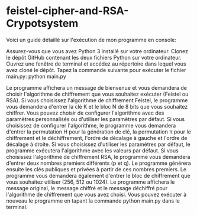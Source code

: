 # feistel-cipher-and-RSA-Crypotsystem
Voici un guide détaillé sur l'exécution de mon programme en console:

Assurez-vous que vous avez Python 3 installé sur votre ordinateur.
Clonez le dépôt GitHub contenant les deux fichiers Python sur votre ordinateur.
Ouvrez une fenêtre de terminal et accédez au répertoire dans lequel vous avez cloné le dépôt.
Tapez la commande suivante pour exécuter le fichier main.py:
python main.py

Le programme affichera un message de bienvenue et vous demandera de choisir l'algorithme de chiffrement que vous souhaitez exécuter (Feistel ou RSA).
Si vous choisissez l'algorithme de chiffrement Feistel, le programme vous demandera d'entrer la clé K et le bloc N de 8 bits que vous souhaitez chiffrer. Vous pouvez choisir de configurer l'algorithme avec des paramètres personnalisés ou d'utiliser les paramètres par défaut. Si vous choisissez de configurer l'algorithme, le programme vous demandera d'entrer la permutation H pour la génération de clé, la permutation π pour le chiffrement et le déchiffrement, l'ordre de décalage à gauche et l'ordre de décalage à droite. Si vous choisissez d'utiliser les paramètres par défaut, le programme exécutera l'algorithme avec les valeurs par défaut.
Si vous choisissez l'algorithme de chiffrement RSA, le programme vous demandera d'entrer deux nombres premiers différents (p et q). Le programme générera ensuite les clés publiques et privées à partir de ces nombres premiers. Le programme vous demandera également d'entrer le bloc de chiffrement que vous souhaitez utiliser (256, 512 ou 1024).
Le programme affichera le message original, le message chiffré et le message déchiffré pour l'algorithme de chiffrement que vous avez choisi.
Vous pouvez exécuter à nouveau le programme en tapant la commande python main.py dans le terminal. 
